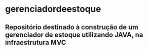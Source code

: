 # gerenciadordeestoque
## Repositório destinado à construção de um gerenciador de estoque utilizando JAVA, na infraestrutura MVC


